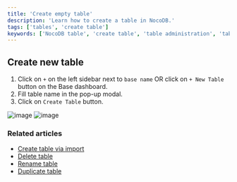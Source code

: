 ```yaml
---
title: 'Create empty table'
description: 'Learn how to create a table in NocoDB.'
tags: ['tables', 'create table']
keywords: ['NocoDB table', 'create table', 'table administration', 'table organization']
---
```


## Create new table
1. Click on `+` on the left sidebar next to `base name` OR click on `+ New Table` button on the Base dashboard.
2. Fill table name in the pop-up modal.
3. Click on `Create Table` button.

![image](/img/v2/table/table-create-1.png)
![image](/img/v2/table/table-create-2.png)


### Related articles
- [Create table via import](/tables/create-table-via-import)
- [Delete table](/tables/delete-table)
- [Rename table](/tables/actions-on-table#rename-table)
- [Duplicate table](/tables/actions-on-table#duplicate-table)




